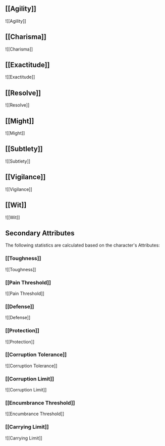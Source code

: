 ## [[Agility]]
![[Agility]]
## [[Charisma]]
![[Charisma]]
## [[Exactitude]]
![[Exactitude]]
## [[Resolve]]
![[Resolve]]
## [[Might]]
![[Might]]
## [[Subtlety]]
![[Subtlety]]
## [[Vigilance]]
![[Vigilance]]
## [[Wit]]
![[Wit]]
## Secondary Attributes
The following statistics are calculated based on the character's Attributes:
### [[Toughness]]
![[Toughness]]
### [[Pain Threshold]]
![[Pain Threshold]]
### [[Defense]]
![[Defense]]
### [[Protection]]
![[Protection]]
### [[Corruption Tolerance]]
![[Corruption Tolerance]]
### [[Corruption Limit]]
![[Corruption Limit]]
### [[Encumbrance Threshold]]
![[Encumbrance Threshold]]
### [[Carrying Limit]]
![[Carrying Limit]]